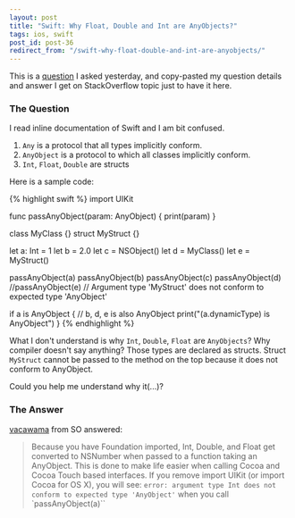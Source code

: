 ```yaml
---
layout: post
title: "Swift: Why Float, Double and Int are AnyObjects?"
tags: ios, swift
post_id: post-36
redirect_from: "/swift-why-float-double-and-int-are-anyobjects/"
---
```

This is a [question][so-1] I asked yesterday, and copy-pasted my question details
and answer I get on StackOverflow topic just to have it here.

### The Question
I read inline documentation of Swift and I am bit confused.

1. `Any` is a protocol that all types implicitly conform.
2. `AnyObject` is a protocol to which all classes implicitly conform.
3. `Int`, `Float`, `Double` are structs

Here is a sample code:

{% highlight swift %}
import UIKit

func passAnyObject(param: AnyObject) {
    print(param)
}

class MyClass {}
struct MyStruct {}

let a: Int = 1
let b = 2.0
let c = NSObject()
let d = MyClass()
let e = MyStruct()

passAnyObject(a)
passAnyObject(b)
passAnyObject(c)
passAnyObject(d)
//passAnyObject(e) // Argument type 'MyStruct' does not conform to expected type 'AnyObject'


if a is AnyObject { // b, d, e is also AnyObject
    print("\(a.dynamicType) is AnyObject")
}
{% endhighlight %}

What I don't understand is why `Int`, `Double`, `Float` are `AnyObjects`?
Why compiler doesn't say anything? Those types are declared as structs.
Struct `MyStruct` cannot be passed to the method on the top because it does
not conform to AnyObject.

Could you help me understand why it(...)?

### The Answer

[vacawama][wacavama] from SO answered:

> Because you have Foundation imported, Int, Double, and Float get converted to
NSNumber when passed to a function taking an AnyObject. This is done to make life
easier when calling Cocoa and Cocoa Touch based interfaces. If you remove import
UIKit (or import Cocoa for OS X), you will see:
>    `error: argument type Int does not conform to expected type 'AnyObject'` when you call `passAnyObject(a)``


[so-1]: http://stackoverflow.com/q/32554357/1046965
[wacavama]: http://stackoverflow.com/users/1630618/vacawama
